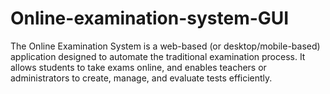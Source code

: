 # Online-examination-system-GUI
The Online Examination System is a web-based (or desktop/mobile-based) application designed to automate the traditional examination process. It allows students to take exams online, and enables teachers or administrators to create, manage, and evaluate tests efficiently.
